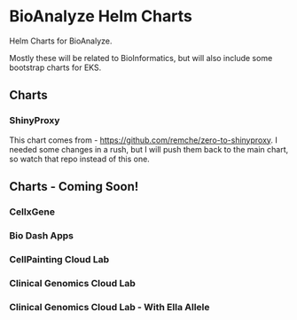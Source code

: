 # BioAnalyze Helm Charts 

Helm Charts for BioAnalyze.

Mostly these will be related to BioInformatics, but will also include some bootstrap charts for EKS.


## Charts

### ShinyProxy

This chart comes from - https://github.com/remche/zero-to-shinyproxy. I needed some changes in a rush, but I will push them back to the main chart, so watch that repo instead of this one.

## Charts - Coming Soon!

### CellxGene

### Bio Dash Apps

### CellPainting Cloud Lab

### Clinical Genomics Cloud Lab

### Clinical Genomics Cloud Lab - With Ella Allele
